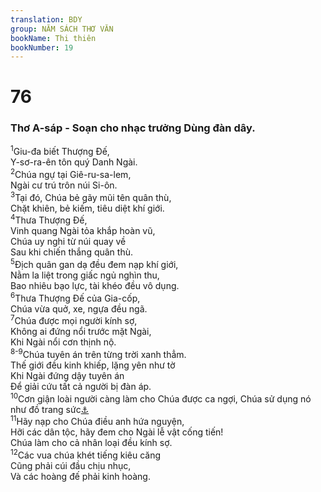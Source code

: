 ```yaml
---
translation: BDY
group: NĂM SÁCH THƠ VĂN
bookName: Thi thiên 
bookNumber: 19
---
```


<div class="title"><h1>76</h1><h3>Thơ A-sáp - Soạn cho nhạc trưởng Dùng đàn dây.</h3></div>
<span class="verse thi_76_1"><sup>1</sup>Giu-đa biết Thượng Đế,<br/>Y-sơ-ra-ên tôn quý Danh Ngài.<br/></span>
<span class="verse thi_76_2"><sup>2</sup>Chúa ngự tại Giê-ru-sa-lem,<br/>Ngài cư trú trôn núi Si-ôn.<br/></span>
<span class="verse thi_76_3"><sup>3</sup>Tại đó, Chúa bẻ gãy mũi tên quân thù,<br/>Chặt khiên, bẻ kiếm, tiêu diệt khí giới.<br/></span>
<span class="verse thi_76_4"><sup>4</sup>Thưa Thượng Đế,<br/>Vinh quang Ngài tỏa khắp hoàn vũ,<br/>Chúa uy nghi từ núi quay về<br/>Sau khi chiến thắng quân thù.<br/></span>
<span class="verse thi_76_5"><sup>5</sup>Địch quân gan dạ đều đem nạp khí giới,<br/>Nằm la liệt trong giấc ngủ nghìn thu,<br/>Bao nhiêu bạo lực, tài khéo đều vô dụng.<br/></span>
<span class="verse thi_76_6"><sup>6</sup>Thưa Thượng Đế của Gia-cốp,<br/>Chúa vừa quở, xe, ngựa đều ngã.<br/></span>
<span class="verse thi_76_7"><sup>7</sup>Chúa được mọi người kính sợ,<br/>Không ai đứng nổi trước mặt Ngài,<br/>Khi Ngài nổi cơn thịnh nộ.<br/></span>
<span class="verse thi_76_8 thi_76_9"><sup>8-9</sup>Chúa tuyên án trên từng trời xanh thẳm.<br/>Thế giới đều kinh khiếp, lặng yên như tờ<br/>Khi Ngài đứng dậy tuyên án<br/>Để giải cứu tất cả người bị đàn áp.<br/></span>
<span class="verse thi_76_10"><sup>10</sup>Cơn giận loài người càng làm cho Chúa được ca ngợi, Chúa sử dụng nó như đồ trang sức<a href="#" data-toggle="tooltip" data-placement="bottom" title="Nt Chúa thất lưng bằng cơn giận còn sót lại">⚓</a><br/></span>
<span class="verse thi_76_11"><sup>11</sup>Hãy nạp cho Chúa điều anh hứa nguyện,<br/>Hỡi các dân tộc, hãy đem cho Ngài lễ vật cống tiến!<br/>Chúa làm cho cả nhân loại đều kính sợ.<br/></span>
<span class="verse thi_76_12"><sup>12</sup>Các vua chúa khét tiếng kiêu căng<br/>Cũng phải cúi đầu chịu nhục,<br/>Và các hoàng đế phải kinh hoàng.</span>
